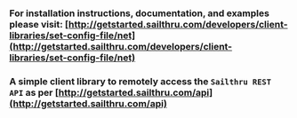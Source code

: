 ### For installation instructions, documentation, and examples please visit: [http://getstarted.sailthru.com/developers/client-libraries/set-config-file/net](http://getstarted.sailthru.com/developers/client-libraries/set-config-file/net)

### A simple client library to remotely access the `Sailthru REST API` as per [http://getstarted.sailthru.com/api](http://getstarted.sailthru.com/api)

